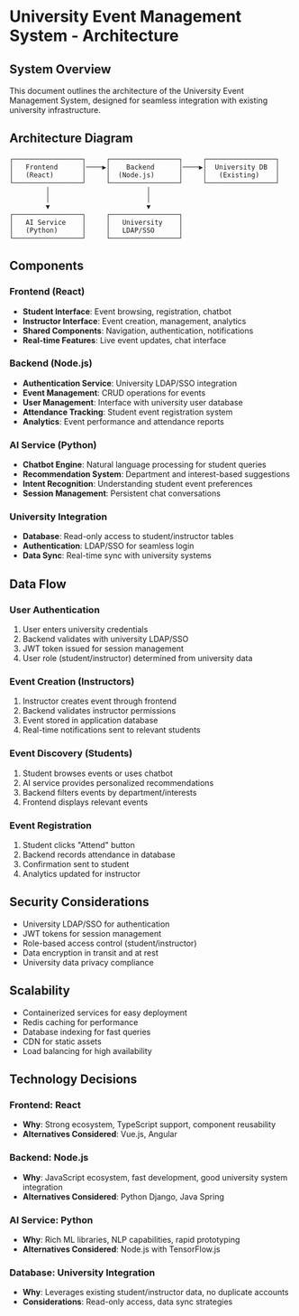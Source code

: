 # University Event Management System - Architecture

## System Overview

This document outlines the architecture of the University Event Management System, designed for seamless integration with existing university infrastructure.

## Architecture Diagram

```
┌─────────────────┐     ┌─────────────────┐     ┌─────────────────┐
│   Frontend      │────▶│    Backend      │────▶│  University DB  │
│   (React)       │     │  (Node.js)      │     │   (Existing)    │
└─────────────────┘     └─────────────────┘     └─────────────────┘
         │                        │
         │                        │
         ▼                        ▼
┌─────────────────┐     ┌─────────────────┐
│   AI Service    │     │   University    │
│   (Python)      │     │   LDAP/SSO      │
└─────────────────┘     └─────────────────┘
```

## Components

### Frontend (React)
- **Student Interface**: Event browsing, registration, chatbot
- **Instructor Interface**: Event creation, management, analytics
- **Shared Components**: Navigation, authentication, notifications
- **Real-time Features**: Live event updates, chat interface

### Backend (Node.js)
- **Authentication Service**: University LDAP/SSO integration
- **Event Management**: CRUD operations for events
- **User Management**: Interface with university user database
- **Attendance Tracking**: Student event registration system
- **Analytics**: Event performance and attendance reports

### AI Service (Python)
- **Chatbot Engine**: Natural language processing for student queries
- **Recommendation System**: Department and interest-based suggestions
- **Intent Recognition**: Understanding student event preferences
- **Session Management**: Persistent chat conversations

### University Integration
- **Database**: Read-only access to student/instructor tables
- **Authentication**: LDAP/SSO for seamless login
- **Data Sync**: Real-time sync with university systems

## Data Flow

### User Authentication
1. User enters university credentials
2. Backend validates with university LDAP/SSO
3. JWT token issued for session management
4. User role (student/instructor) determined from university data

### Event Creation (Instructors)
1. Instructor creates event through frontend
2. Backend validates instructor permissions
3. Event stored in application database
4. Real-time notifications sent to relevant students

### Event Discovery (Students)
1. Student browses events or uses chatbot
2. AI service provides personalized recommendations
3. Backend filters events by department/interests
4. Frontend displays relevant events

### Event Registration
1. Student clicks "Attend" button
2. Backend records attendance in database
3. Confirmation sent to student
4. Analytics updated for instructor

## Security Considerations

- University LDAP/SSO for authentication
- JWT tokens for session management
- Role-based access control (student/instructor)
- Data encryption in transit and at rest
- University data privacy compliance

## Scalability

- Containerized services for easy deployment
- Redis caching for performance
- Database indexing for fast queries
- CDN for static assets
- Load balancing for high availability

## Technology Decisions

### Frontend: React
- **Why**: Strong ecosystem, TypeScript support, component reusability
- **Alternatives Considered**: Vue.js, Angular

### Backend: Node.js
- **Why**: JavaScript ecosystem, fast development, good university system integration
- **Alternatives Considered**: Python Django, Java Spring

### AI Service: Python
- **Why**: Rich ML libraries, NLP capabilities, rapid prototyping
- **Alternatives Considered**: Node.js with TensorFlow.js

### Database: University Integration
- **Why**: Leverages existing student/instructor data, no duplicate accounts
- **Considerations**: Read-only access, data sync strategies
